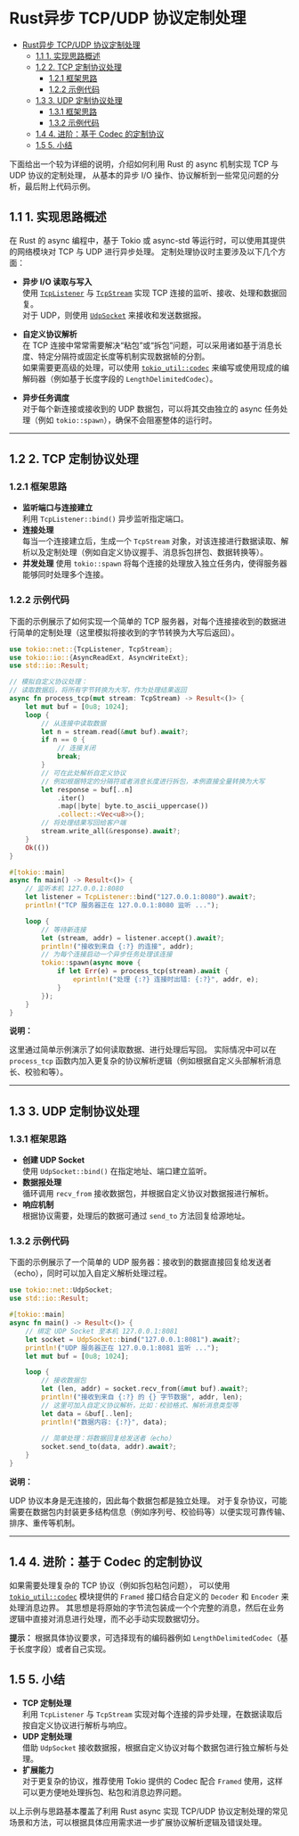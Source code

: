 # Rust异步 TCP/UDP 协议定制处理

<!-- TOC START -->
- [Rust异步 TCP/UDP 协议定制处理](#rust异步-tcpudp-协议定制处理)
  - [1.1 1. 实现思路概述](#11-1-实现思路概述)
  - [1.2 2. TCP 定制协议处理](#12-2-tcp-定制协议处理)
    - [1.2.1 框架思路](#121-框架思路)
    - [1.2.2 示例代码](#122-示例代码)
  - [1.3 3. UDP 定制协议处理](#13-3-udp-定制协议处理)
    - [1.3.1 框架思路](#131-框架思路)
    - [1.3.2 示例代码](#132-示例代码)
  - [1.4 4. 进阶：基于 Codec 的定制协议](#14-4-进阶基于-codec-的定制协议)
  - [1.5 5. 小结](#15-5-小结)
<!-- TOC END -->

下面给出一个较为详细的说明，介绍如何利用 Rust 的 async 机制实现 TCP 与 UDP 协议的定制处理，
从基本的异步 I/O 操作、协议解析到一些常见问题的分析，最后附上代码示例。

## 1.1 1. 实现思路概述

在 Rust 的 async 编程中，基于 Tokio 或 async-std 等运行时，可以使用其提供的网络模块对 TCP 与 UDP 进行异步处理。
定制处理协议时主要涉及以下几个方面：

- **异步 I/O 读取与写入**  
  使用 [`TcpListener`](https://docs.rs/tokio/latest/tokio/net/struct.TcpListener.html) 与
  [`TcpStream`](https://docs.rs/tokio/latest/tokio/net/struct.TcpStream.html) 实现 TCP 连接的监听、接收、处理和数据回复。  
  对于 UDP，则使用 [`UdpSocket`](https://docs.rs/tokio/latest/tokio/net/struct.UdpSocket.html) 来接收和发送数据报。

- **自定义协议解析**  
  在 TCP 连接中常常需要解决“粘包”或“拆包”问题，可以采用诸如基于消息长度、特定分隔符或固定长度等机制实现数据帧的分割。  
  如果需要更高级的处理，可以使用 [`tokio_util::codec`](https://docs.rs/tokio-util/latest/tokio_util/codec/index.html)
  来编写或使用现成的编解码器（例如基于长度字段的 `LengthDelimitedCodec`）。

- **异步任务调度**  
  对于每个新连接或接收到的 UDP 数据包，可以将其交由独立的 async 任务处理（例如 `tokio::spawn`），确保不会阻塞整体的运行时。

---

## 1.2 2. TCP 定制协议处理

### 1.2.1 框架思路

- **监听端口与连接建立**  
  利用 `TcpListener::bind()` 异步监听指定端口。  
- **连接处理**  
  每当一个连接建立后，生成一个 `TcpStream` 对象，对该连接进行数据读取、解析以及定制处理（例如自定义协议握手、消息拆包拼包、数据转换等）。
- **并发处理**
  使用 `tokio::spawn` 将每个连接的处理放入独立任务内，使得服务器能够同时处理多个连接。

### 1.2.2 示例代码

下面的示例展示了如何实现一个简单的 TCP 服务器，对每个连接接收到的数据进行简单的定制处理（这里模拟将接收到的字节转换为大写后返回）。

```rust:src/tcp_custom.rs
use tokio::net::{TcpListener, TcpStream};
use tokio::io::{AsyncReadExt, AsyncWriteExt};
use std::io::Result;

// 模拟自定义协议处理：
// 读取数据后，将所有字节转换为大写，作为处理结果返回
async fn process_tcp(mut stream: TcpStream) -> Result<()> {
    let mut buf = [0u8; 1024];
    loop {
        // 从连接中读取数据
        let n = stream.read(&mut buf).await?;
        if n == 0 {
            // 连接关闭
            break;
        }
        // 可在此处解析自定义协议
        // 例如根据特定的分隔符或者消息长度进行拆包，本例直接全量转换为大写
        let response = buf[..n]
            .iter()
            .map(|byte| byte.to_ascii_uppercase())
            .collect::<Vec<u8>>();
        // 将处理结果写回给客户端
        stream.write_all(&response).await?;
    }
    Ok(())
}

#[tokio::main]
async fn main() -> Result<()> {
    // 监听本机 127.0.0.1:8080
    let listener = TcpListener::bind("127.0.0.1:8080").await?;
    println!("TCP 服务器正在 127.0.0.1:8080 监听 ...");

    loop {
        // 等待新连接
        let (stream, addr) = listener.accept().await?;
        println!("接收到来自 {:?} 的连接", addr);
        // 为每个连接启动一个异步任务处理该连接
        tokio::spawn(async move {
            if let Err(e) = process_tcp(stream).await {
                eprintln!("处理 {:?} 连接时出错: {:?}", addr, e);
            }
        });
    }
}

```

**说明：**  

这里通过简单示例演示了如何读取数据、进行处理后写回。
实际情况中可以在 `process_tcp` 函数内加入更复杂的协议解析逻辑（例如根据自定义头部解析消息长、校验和等）。

---

## 1.3 3. UDP 定制协议处理

### 1.3.1 框架思路

- **创建 UDP Socket**  
  使用 `UdpSocket::bind()` 在指定地址、端口建立监听。  
- **数据报处理**  
  循环调用 `recv_from` 接收数据包，并根据自定义协议对数据报进行解析。  
- **响应机制**  
  根据协议需要，处理后的数据可通过 `send_to` 方法回复给源地址。

### 1.3.2 示例代码

下面的示例展示了一个简单的 UDP 服务器：接收到的数据直接回复给发送者（echo），同时可以加入自定义解析处理过程。

```rust:src/udp_custom.rs
use tokio::net::UdpSocket;
use std::io::Result;

#[tokio::main]
async fn main() -> Result<()> {
    // 绑定 UDP Socket 至本机 127.0.0.1:8081
    let socket = UdpSocket::bind("127.0.0.1:8081").await?;
    println!("UDP 服务器正在 127.0.0.1:8081 监听 ...");
    let mut buf = [0u8; 1024];

    loop {
        // 接收数据包
        let (len, addr) = socket.recv_from(&mut buf).await?;
        println!("接收到来自 {:?} 的 {} 字节数据", addr, len);
        // 这里可加入自定义协议解析，比如：校验格式、解析消息类型等
        let data = &buf[..len];
        println!("数据内容: {:?}", data);
        
        // 简单处理：将数据回复给发送者（echo）
        socket.send_to(data, addr).await?;
    }
}

```

**说明：**  

UDP 协议本身是无连接的，因此每个数据包都是独立处理。
对于复杂协议，可能需要在数据包内封装更多结构信息（例如序列号、校验码等）以便实现可靠传输、排序、重传等机制。

---

## 1.4 4. 进阶：基于 Codec 的定制协议

如果需要处理复杂的 TCP 协议（例如拆包粘包问题），
可以使用 [`tokio_util::codec`](https://docs.rs/tokio-util/latest/tokio_util/codec/) 模块提供的 `Framed` 接口结合自定义的 `Decoder` 和 `Encoder` 来处理消息边界。
其思想是将原始的字节流包装成一个个完整的消息，然后在业务逻辑中直接对消息进行处理，而不必手动实现数据切分。

**提示：** 根据具体协议要求，可选择现有的编码器例如 `LengthDelimitedCodec`（基于长度字段）或者自己实现。

## 1.5 5. 小结

- **TCP 定制处理**  
  利用 `TcpListener` 与 `TcpStream` 实现对每个连接的异步处理，在数据读取后按自定义协议进行解析与响应。  
- **UDP 定制处理**  
  借助 `UdpSocket` 接收数据报，根据自定义协议对每个数据包进行独立解析与处理。  
- **扩展能力**  
  对于更复杂的协议，推荐使用 Tokio 提供的 Codec 配合 `Framed` 使用，这样可以更方便地处理拆包、粘包和消息边界问题。

以上示例与思路基本覆盖了利用 Rust async 实现 TCP/UDP 协议定制处理的常见场景和方法，可以根据具体应用需求进一步扩展协议解析逻辑及错误处理。
